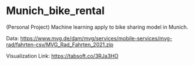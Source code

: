 # Munich_bike_rental
(Personal Project) Machine learning apply to bike sharing model in Munich. 

Data: https://www.mvg.de/dam/mvg/services/mobile-services/mvg-rad/fahrten-csv/MVG_Rad_Fahrten_2021.zip

Visualization Link: https://tabsoft.co/3RJa3HO
